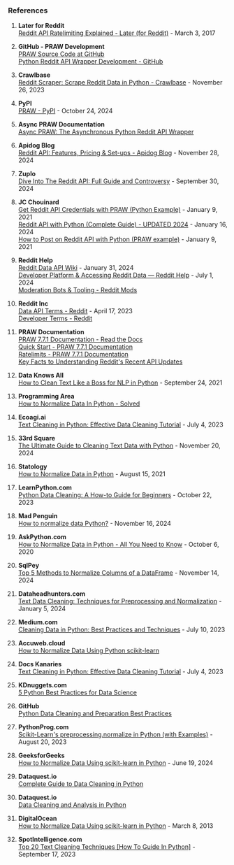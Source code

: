 ### References

1. **Later for Reddit**  
   [Reddit API Ratelimiting Explained - Later (for Reddit)](https://laterforreddit.com/news/2017/03/04/reddit-api-ratelimiting-explained/) - March 3, 2017

2. **GitHub - PRAW Development**  
   [PRAW Source Code at GitHub](https://github.com/praw-dev/praw)  
   [Python Reddit API Wrapper Development - GitHub](https://github.com/praw-dev/praw)

3. **Crawlbase**  
   [Reddit Scraper: Scrape Reddit Data in Python - Crawlbase](https://crawlbase.com/blog/reddit-scraper-scrape-reddit-data-in-python/) - November 26, 2023

4. **PyPI**  
   [PRAW - PyPI](https://pypi.org/project/praw) - October 24, 2024

5. **Async PRAW Documentation**  
   [Async PRAW: The Asynchronous Python Reddit API Wrapper](https://asyncpraw.readthedocs.io)

6. **Apidog Blog**  
   [Reddit API: Features, Pricing & Set-ups - Apidog Blog](https://apidog.com/blog/reddit-api-guide/) - November 28, 2024

7. **Zuplo**  
   [Dive Into The Reddit API: Full Guide and Controversy](https://zuplo.com/blog/2024/10/01/reddit-api-guide) - September 30, 2024

8. **JC Chouinard**  
   [Get Reddit API Credentials with PRAW (Python Example)](https://jcchouinard.com/get-reddit-api-credentials-with-praw/) - January 9, 2021  
   [Reddit API with Python (Complete Guide) - UPDATED 2024](https://jcchouinard.com/reddit-api/) - January 16, 2024  
   [How to Post on Reddit API with Python (PRAW example)](https://jcchouinard.com/how-to-post-on-reddit-api-with-python/) - January 9, 2021

9. **Reddit Help**  
   [Reddit Data API Wiki](https://support.reddithelp.com/hc/en-us/articles/16160319875092-Reddit-Data-API-Wiki) - January 31, 2024  
   [Developer Platform & Accessing Reddit Data — Reddit Help](https://support.reddithelp.com/hc/en-us/articles/16160319875092-Reddit-Data-API-Wiki) - July 1, 2024  
   [Moderation Bots & Tooling - Reddit Mods](https://mods.reddithelp.com)

10. **Reddit Inc**  
    [Data API Terms - Reddit](https://www.redditinc.com/policies/data-api-terms) - April 17, 2023  
    [Developer Terms - Reddit](https://www.redditinc.com/policies/developer-terms)

11. **PRAW Documentation**  
    [PRAW 7.7.1 Documentation - Read the Docs](https://praw.readthedocs.io/en/stable/)  
    [Quick Start - PRAW 7.7.1 Documentation](https://praw.readthedocs.io/en/stable/getting_started/quick_start.html)  
    [Ratelimits - PRAW 7.7.1 Documentation](https://praw.readthedocs.io/en/stable/getting_started/ratelimits.html)  
    [Key Facts to Understanding Reddit's Recent API Updates](https://www.redditinc.com/blog/apifacts)

1.  **Data Knows All**  
    [How to Clean Text Like a Boss for NLP in Python](https://dataknowsall.com/blog/textcleaning.html) - September 24, 2021

2.  **Programming Area**  
    [How to Normalize Data In Python - Solved](https://programmingarea.com)

3.  **Ecoagi.ai**  
    [Text Cleaning in Python: Effective Data Cleaning Tutorial](https://www.google.com/url?sa=E&source=gmail&q=https://ecoagi.ai) - July 4, 2023

4.  **33rd Square**  
    [The Ultimate Guide to Cleaning Text Data with Python](https://www.google.com/url?sa=E&source=gmail&q=https://33rdsquare.com) - November 20, 2024

5.  **Statology**  
    [How to Normalize Data in Python](https://www.google.com/url?sa=E&source=gmail&q=https://statology.org) - August 15, 2021

6.  **LearnPython.com**  
    [Python Data Cleaning: A How-to Guide for Beginners](https://www.google.com/url?sa=E&source=gmail&q=https://learnpython.com) - October 22, 2023

7.  **Mad Penguin**  
    [How to normalize data Python?](https://www.google.com/url?sa=E&source=gmail&q=https://madpenguin.org) - November 16, 2024

8.  **AskPython.com**  
    [How to Normalize Data in Python - All You Need to Know](https://www.google.com/url?sa=E&source=gmail&q=https://askpython.com) - October 6, 2020

9.  **SqlPey**  
    [Top 5 Methods to Normalize Columns of a DataFrame](https://www.google.com/url?sa=E&source=gmail&q=https://sqlpey.com) - November 14, 2024

10. **Dataheadhunters.com**  
    [Text Data Cleaning: Techniques for Preprocessing and Normalization](https://www.google.com/url?sa=E&source=gmail&q=https://dataheadhunters.com) - January 5, 2024

11. **Medium.com**  
    [Cleaning Data in Python: Best Practices and Techniques](https://medium.com) - July 10, 2023

12. **Accuweb.cloud**  
    [How to Normalize Data Using Python scikit-learn](https://accuweb.cloud)

13. **Docs Kanaries**  
    [Text Cleaning in Python: Effective Data Cleaning Tutorial](https://www.google.com/url?sa=E&source=gmail&q=https://docs.kanaries.net) - July 4, 2023

14. **KDnuggets.com**  
    [5 Python Best Practices for Data Science](https://kdnuggets.com)

15. **GitHub**  
    [Python Data Cleaning and Preparation Best Practices](https://github.com)

16. **PythonProg.com**  
    [Scikit-Learn's preprocessing.normalize in Python (with Examples)](https://www.google.com/url?sa=E&source=gmail&q=https://pythonprog.com) - August 20, 2023

17. **GeeksforGeeks**  
    [How to Normalize Data Using scikit-learn in Python](https://www.google.com/url?sa=E&source=gmail&q=https://geeksforgeeks.org) - June 19, 2024

18. **Dataquest.io**  
    [Complete Guide to Data Cleaning in Python](https://dataquest.io)

19. **Dataquest.io**  
    [Data Cleaning and Analysis in Python](https://dataquest.io)

20. **DigitalOcean**  
    [How to Normalize Data Using scikit-learn in Python](https://www.google.com/url?sa=E&source=gmail&q=https://digitalocean.com) - March 8, 2013

21. **SpotIntelligence.com**  
    [Top 20 Text Cleaning Techniques [How To Guide In Python]](https://www.google.com/url?sa=E&source=gmail&q=[https://spotintelligence.com]\(https://spotintelligence.com\)) - September 17, 2023
   
